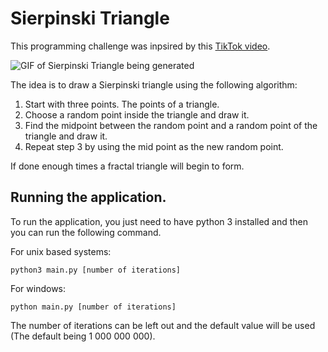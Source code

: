 # Sierpinski Triangle

This programming challenge was inpsired by this [TikTok video](https://vm.tiktok.com/ZMNNk5PW7/?k=1).

![GIF of Sierpinski Triangle being generated](https://github.com/Wolfman13/Sierpinski_Triangle/Sierpinski_Triangle.gif)

The idea is to draw a Sierpinski triangle using the following algorithm:
1. Start with three points. The points of a triangle.
2. Choose a random point inside the triangle and draw it.
3. Find the midpoint between the random point and a random point of the triangle and draw it.
4. Repeat step 3 by using the mid point as the new random point.

If done enough times a fractal triangle will begin to form.

## Running the application.

To run the application, you just need to have python 3 installed and then you can run the following command.

For unix based systems:

    python3 main.py [number of iterations]

For windows:

    python main.py [number of iterations]

The number of iterations can be left out and the default value will be used (The default being 1 000 000 000).